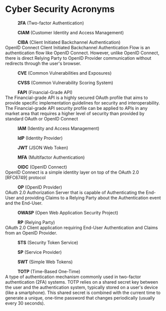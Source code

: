 # Cyber Security Acronyms

<dl>
    <dd><strong>2FA</strong> (Two-factor Authentication)</dd>
</dl>

<dl>
    <dd><strong>CIAM</strong> (Customer Identity and Access Management)</dd>
</dl>

<dl>
    <dd><strong>CIBA</strong> (Client Initiated Backchannel Authentication)</dd>
    <dt>OpenID Connect Client Initiated Backchannel Authentication Flow is an authentication flow like OpenID Connect. However, unlike OpenID Connect, there is direct Relying Party to OpenID Provider communication without redirects through the user's browser.</dt>
</dl>

<dl>
    <dd><strong>CVE</strong> (Common Vulnerabilities and Exposures)</dd>
</dl>

<dl>
    <dd><strong>CVSS</strong> (Common Vulnerability Scoring System)</dd>
</dl>

<dl>
    <dd><strong>FAPI</strong> (Financial-Grade API)</dd>
    <dt>The Financial-grade API is a highly secured OAuth profile that aims to provide specific implementation guidelines for security and interoperability. The Financial-grade API security profile can be applied to APIs in any market area that requires a higher level of security than provided by standard OAuth or OpenID Connect</dt>
</dl>

<dl>
    <dd><strong>IAM</strong> (Identity and Access Management)</dd>
</dl>

<dl>
    <dd><strong>IdP</strong> (Identity Provider)</dd>
</dl>

<dl>
    <dd><strong>JWT</strong> (JSON Web Token)</dd>
</dl>

<dl>
    <dd><strong>MFA</strong> (Multifactor Authentication)</dd>
</dl>

<dl>
    <dd><strong>OIDC</strong> (OpenID Connect)</dd>
    <dt>OpenID Connect is a simple identity layer on top of the OAuth 2.0 [RFC6749] protocol</dt>
</dl>

<dl>
    <dd><strong>OP</strong> (OpenID Provider)</dd>
    <dt>OAuth 2.0 Authorization Server that is capable of Authenticating the End-User and providing Claims to a Relying Party about the Authentication event and the End-User.</dt>
</dl>

<dl>
    <dd><strong>OWASP</strong> (Open Web Application Security Project)</dd>
</dl>

<dl>
    <dd><strong>RP</strong> (Relying Party)</dd>
    <dt>OAuth 2.0 Client application requiring End-User Authentication and Claims from an OpenID Provider.</dt>
</dl>

<dl>
    <dd><strong>STS</strong> (Security Token Service)</dd>
</dl>

<dl>
    <dd><strong>SP</strong> (Service Provider)</dd>
</dl>

<dl>
    <dd><strong>SWT</strong> (Simple Web Tokens)</dd>
</dl>

<dl>
    <dd><strong>TOTP</strong> (Time-Based One-Time)</dd>
    <dt>A type of authentication mechanism commonly used in two-factor authentication (2FA) systems. TOTP relies on a shared secret key between the user and the authentication system, typically stored on a user's device (like a smartphone). This shared secret is combined with the current time to generate a unique, one-time password that changes periodically (usually every 30 seconds).</dt>
</dl>
